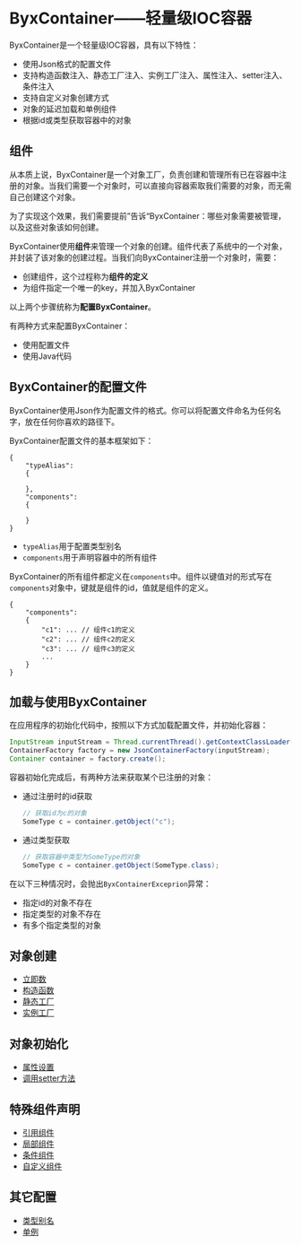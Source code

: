 # ByxContainer——轻量级IOC容器

ByxContainer是一个轻量级IOC容器，具有以下特性：

* 使用Json格式的配置文件
* 支持构造函数注入、静态工厂注入、实例工厂注入、属性注入、setter注入、条件注入
* 支持自定义对象创建方式
* 对象的延迟加载和单例组件
* 根据id或类型获取容器中的对象

## 组件

从本质上说，ByxContainer是一个对象工厂，负责创建和管理所有已在容器中注册的对象。当我们需要一个对象时，可以直接向容器索取我们需要的对象，而无需自己创建这个对象。

为了实现这个效果，我们需要提前”告诉“ByxContainer：哪些对象需要被管理，以及这些对象该如何创建。

ByxContainer使用**组件**来管理一个对象的创建。组件代表了系统中的一个对象，并封装了该对象的创建过程。当我们向ByxContainer注册一个对象时，需要：

* 创建组件，这个过程称为**组件的定义**
* 为组件指定一个唯一的key，并加入ByxContainer

以上两个步骤统称为**配置ByxContainer**。

有两种方式来配置ByxContainer：

* 使用配置文件
* 使用Java代码

## ByxContainer的配置文件

ByxContainer使用Json作为配置文件的格式。你可以将配置文件命名为任何名字，放在任何你喜欢的路径下。

ByxContainer配置文件的基本框架如下：

```
{
    "typeAlias":
    {
        
    },
    "components":
    {
        
    }
}
```

* `typeAlias`用于配置类型别名
* `components`用于声明容器中的所有组件

ByxContainer的所有组件都定义在`components`中。组件以键值对的形式写在`components`对象中，键就是组件的id，值就是组件的定义。

```
{
    "components":
    {
        "c1": ... // 组件c1的定义
        "c2": ... // 组件c2的定义
        "c3": ... // 组件c3的定义
        ...
    }
}
```
## 加载与使用ByxContainer

在应用程序的初始化代码中，按照以下方式加载配置文件，并初始化容器：

```java
InputStream inputStream = Thread.currentThread().getContextClassLoader().getResourceAsStream("配置文件路径");
ContainerFactory factory = new JsonContainerFactory(inputStream);
Container container = factory.create();
```

容器初始化完成后，有两种方法来获取某个已注册的对象：

* 通过注册时的id获取
    ```java
    // 获取id为c的对象
    SomeType c = container.getObject("c");
    ```
* 通过类型获取
    ```java
    // 获取容器中类型为SomeType的对象
    SomeType c = container.getObject(SomeType.class);
    ```

在以下三种情况时，会抛出`ByxContainerExceprion`异常：

* 指定id的对象不存在
* 指定类型的对象不存在
* 有多个指定类型的对象

## 对象创建

* [立即数](./doc/立即数.md)
* [构造函数](./doc/构造函数.md)
* [静态工厂](./doc/静态工厂.md)
* [实例工厂](./doc/实例工厂.md)

## 对象初始化

* [属性设置](./doc/属性设置.md)
* [调用setter方法](./doc/调用setter方法.md)

## 特殊组件声明

* [引用组件](./doc/引用组件.md)
* [局部组件](./doc/局部组件.md)
* [条件组件](./doc/条件组件.md)
* [自定义组件](./doc/自定义组件.md)

## 其它配置

* [类型别名](./doc/类型别名.md)
* [单例](./doc/单例.md)